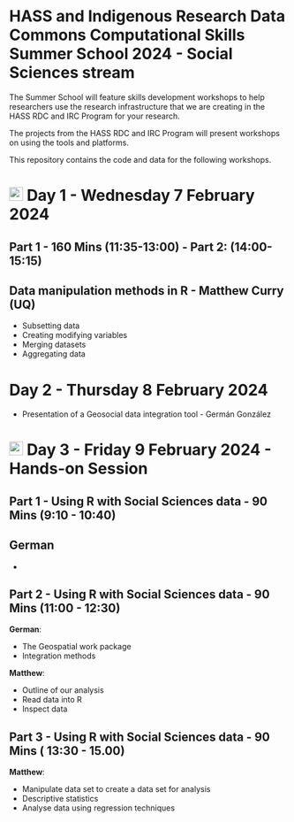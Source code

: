 # HASS and Indigenous Research Data Commons Computational Skills Summer School 2024 - Social Sciences stream

The Summer School will feature skills development workshops to help researchers use the research infrastructure that we are creating in the HASS RDC and IRC Program for your research.

The projects from the HASS RDC and IRC Program will present workshops on using the tools and platforms.

This repository contains the code and data for the following workshops.

# <img src="[https://user-images.githubusercontent.com/106126121/176368502-232bee90-accb-4356-bc79-8fc57ed86604.png](https://upload.wikimedia.org/wikipedia/commons/thumb/1/1b/R_logo.svg/1448px-R_logo.svg.png)" width="25"> Day 1 - Wednesday 7 February 2024

## Part 1 - 160 Mins (11:35-13:00) - Part 2: (14:00-15:15)
 
##   Data manipulation methods in R - Matthew Curry (UQ) 
 - Subsetting data
 - Creating modifying variables
 - Merging datasets
 - Aggregating data


# Day 2 - Thursday 8 February 2024 
- Presentation of a Geosocial data integration tool - Germán González 


# <img src="https://user-images.githubusercontent.com/106126121/176368502-232bee90-accb-4356-bc79-8fc57ed86604.png" width="25"> Day 3 - Friday 9 February 2024 - Hands-on Session

## Part 1 - Using R with Social Sciences data - 90 Mins (9:10 - 10:40) 
**German**
- 
-

## Part 2 - Using R with Social Sciences data - 90 Mins (11:00 - 12:30) 
**German**: 
- The Geospatial work package
- Integration methods

**Matthew**: 
- Outline of our analysis
- Read data into R
- Inspect data

## Part 3 - Using R with Social Sciences data - 90 Mins ( 13:30 - 15.00) 
**Matthew**: 
- Manipulate data set to create a data set for analysis
- Descriptive statistics
- Analyse data using regression techniques



